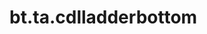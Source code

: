 <div itemscope itemtype="http://developers.google.com/ReferenceObject">
<meta itemprop="name" content="bt.ta.cdlladderbottom" />
<meta itemprop="path" content="Stable" />
</div>

# bt.ta.cdlladderbottom

<!-- Insert buttons and diff -->

<table class="tfo-notebook-buttons tfo-api nocontent" align="left">

</table>





<pre class="devsite-click-to-copy prettyprint lang-py tfo-signature-link">
<code>bt.ta.cdlladderbottom(
    *args, **kwargs
) -> np.array
</code></pre>



<!-- Placeholder for "Used in" -->
